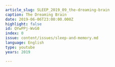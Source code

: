 ```yaml
---
article_slug: SLEEP_2019_09_the-dreaming-brain
caption: The Dreaming Brain
date: 2019-06-06T23:00:00.000Z
highlight: false
id: QYwPPj-WvG0
index: 0
issue: content/issues/sleep-and-memory.md
language: English
type: youtube
years: 2019

---
```


